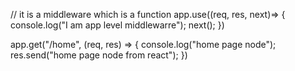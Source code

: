 

// it is a middleware which is a function 
app.use((req, res, next)=> {
    console.log("I am app level middlewarre"); 
    next(); 
})

app.get("/home", (req, res) => {
    console.log("home page node"); 
    res.send("home page node from react"); 
})

